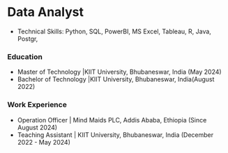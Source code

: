 # Data Analyst
- Technical Skills:  Python, SQL, PowerBI, MS Excel, Tableau, R, Java, Postgr,  

### Education
- Master of Technology |KIIT University, Bhubaneswar, India (May 2024)
- Bachelor of Technology |KIIT University, Bhubaneswar, India(August 2022)

### Work Experience
- Operation Officer | Mind Maids PLC, Addis Ababa, Ethiopia (Since August 2024)
- Teaching Assistant | KIIT University, Bhubaneswar, India (December 2022 - May 2024) 
